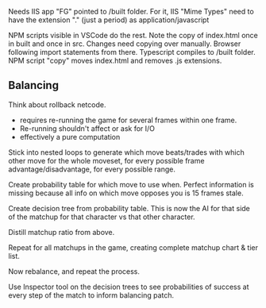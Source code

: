 Needs IIS app "FG" pointed to /built folder. For it, IIS "Mime Types" need to have the extension "." (just a period) as application/javascript

NPM scripts visible in VSCode do the rest. Note the copy of index.html once in built and once in src. Changes need copying over manually. Browser following import statements from there. Typescript compiles to /built folder. NPM script "copy" moves index.html and removes .js extensions. 

## Balancing

Think about rollback netcode.

- requires re-running the game for several frames within one frame.
- Re-running shouldn't affect or ask for I/O
- effectively a pure computation

Stick into nested loops to generate which move beats/trades with which other move for the whole moveset, for every possible frame advantage/disadvantage, for every possible range.

Create probability table for which move to use when. Perfect information is missing because all info on which move opposes you is 15 frames stale.

Create decision tree from probability table. This is now the AI for that side of the matchup for that character vs that other character.

Distill matchup ratio from above.

Repeat for all matchups in the game, creating complete matchup chart & tier list.

Now rebalance, and repeat the process.

Use Inspector tool on the decision trees to see probabilities of success at every step of the match to inform balancing patch.
